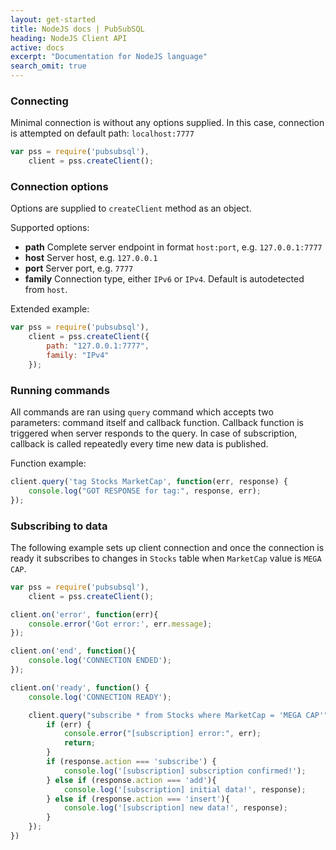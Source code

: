 ```yaml
---
layout: get-started
title: NodeJS docs | PubSubSQL
heading: NodeJS Client API
active: docs
excerpt: "Documentation for NodeJS language"
search_omit: true
---
```


### Connecting

Minimal connection is without any options supplied. In this case, connection is attempted on default path: `localhost:7777`

```javascript
var pss = require('pubsubsql'),
    client = pss.createClient();
```

### Connection options

Options are supplied to `createClient` method as an object.

Supported options:

- **path** Complete server endpoint in format `host:port`, e.g. `127.0.0.1:7777`
- **host** Server host, e.g. `127.0.0.1`
- **port** Server port, e.g. `7777`
- **family** Connection type, either `IPv6` or `IPv4`. Default is autodetected from `host`.

Extended example:

``` javascript
var pss = require('pubsubsql'),
    client = pss.createClient({
        path: "127.0.0.1:7777",
        family: "IPv4"
    });
```

### Running commands

All commands are ran using `query` command which accepts two parameters: command itself and callback function.
Callback function is triggered when server responds to the query. In case of subscription, callback is called 
repeatedly every time new data is published.

Function example:

``` javascript
client.query('tag Stocks MarketCap', function(err, response) {
    console.log("GOT RESPONSE for tag:", response, err);
});
```

### Subscribing to data

The following example sets up client connection and once the connection is ready it subscribes to changes in `Stocks` table
when `MarketCap` value is `MEGA CAP`.

``` javascript
var pss = require('pubsubsql'),
    client = pss.createClient();

client.on('error', function(err){
    console.error('Got error:', err.message);
});

client.on('end', function(){
    console.log('CONNECTION ENDED');
});

client.on('ready', function() {
    console.log('CONNECTION READY');

    client.query("subscribe * from Stocks where MarketCap = 'MEGA CAP'", function(err, response) {
        if (err) {
            console.error("[subscription] error:", err);
            return;
        }
        if (response.action === 'subscribe') {
            console.log('[subscription] subscription confirmed!');
        } else if (response.action === 'add'){
            console.log('[subscription] initial data!', response);
        } else if (response.action === 'insert'){
            console.log('[subscription] new data!', response);
        }
    });
})
```

